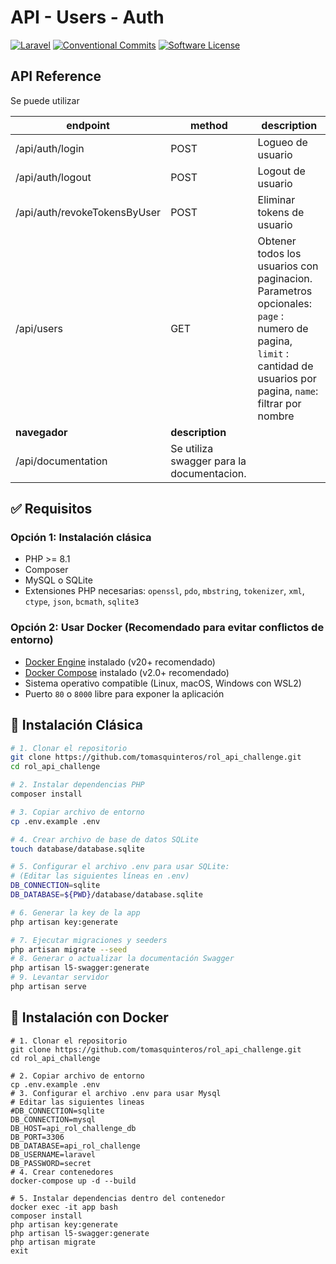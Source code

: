 # API - Users - Auth
[![Laravel](https://img.shields.io/badge/laravel-9-blue.svg?style=for-the-badge)](https://laravel.com)
[![Conventional Commits](https://img.shields.io/badge/Conventional%20Commits-1.0.0-blue.svg?style=for-the-badge)](https://conventionalcommits.org)
[![Software License](https://img.shields.io/badge/license-MIT-brightgreen.svg?style=for-the-badge)](/LICENSE)

## API Reference
Se puede utilizar

| **endpoint**                                      | **method** | **description**                                                                                                                                                    |
|---------------------------------------------------|------------|--------------------------------------------------------------------------------------------------------------------------------------------------------------------|
| /api/auth/login                                   | POST       | Logueo de usuario                                                                                                                                                  |
| /api/auth/logout                                  | POST       | Logout de usuario                                                                                                                                                  |
| /api/auth/revokeTokensByUser                      | POST       | Eliminar tokens de usuario                                                                                                                                         |
| /api/users                                        | GET        | Obtener todos los usuarios con paginacion. Parametros opcionales: `page` : numero de pagina, `limit` : cantidad de usuarios por pagina, `name`: filtrar por nombre |
| **navegador**                                     | **description**                           |
| /api/documentation                                | Se utiliza swagger para la documentacion. |
## ✅ Requisitos

### Opción 1: Instalación clásica

- PHP >= 8.1
- Composer
- MySQL o SQLite
- Extensiones PHP necesarias: `openssl`, `pdo`, `mbstring`, `tokenizer`, `xml`, `ctype`, `json`, `bcmath`, `sqlite3`


### Opción 2: Usar Docker (Recomendado para evitar conflictos de entorno)
- [Docker Engine](https://docs.docker.com/get-docker/) instalado (v20+ recomendado)
- [Docker Compose](https://docs.docker.com/compose/install/) instalado (v2.0+ recomendado)
- Sistema operativo compatible (Linux, macOS, Windows con WSL2)
- Puerto `80` o `8000` libre para exponer la aplicación

## 🚀 Instalación Clásica

```bash
# 1. Clonar el repositorio
git clone https://github.com/tomasquinteros/rol_api_challenge.git
cd rol_api_challenge

# 2. Instalar dependencias PHP
composer install

# 3. Copiar archivo de entorno
cp .env.example .env

# 4. Crear archivo de base de datos SQLite
touch database/database.sqlite

# 5. Configurar el archivo .env para usar SQLite:
# (Editar las siguientes líneas en .env)
DB_CONNECTION=sqlite
DB_DATABASE=${PWD}/database/database.sqlite

# 6. Generar la key de la app
php artisan key:generate

# 7. Ejecutar migraciones y seeders
php artisan migrate --seed
# 8. Generar o actualizar la documentación Swagger
php artisan l5-swagger:generate
# 9. Levantar servidor
php artisan serve
```
## 🚀 Instalación con Docker
```
# 1. Clonar el repositorio
git clone https://github.com/tomasquinteros/rol_api_challenge.git
cd rol_api_challenge

# 2. Copiar archivo de entorno
cp .env.example .env
# 3. Configurar el archivo .env para usar Mysql
# Editar las siguientes lineas
#DB_CONNECTION=sqlite
DB_CONNECTION=mysql
DB_HOST=api_rol_challenge_db
DB_PORT=3306
DB_DATABASE=api_rol_challenge
DB_USERNAME=laravel
DB_PASSWORD=secret
# 4. Crear contenedores
docker-compose up -d --build

# 5. Instalar dependencias dentro del contenedor
docker exec -it app bash
composer install
php artisan key:generate
php artisan l5-swagger:generate
php artisan migrate
exit
```

